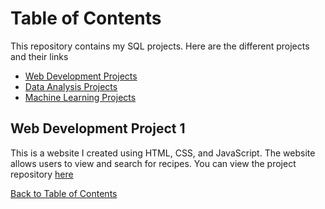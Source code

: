# Table of Contents 

This repository contains my SQL projects. Here are the different projects and their links

- [Web Development Projects](#web-development-projects)
- [Data Analysis Projects](#data-analysis-projects)
- [Machine Learning Projects](#machine-learning-projects)

## Web Development Project 1

This is a website I created using HTML, CSS, and JavaScript. The website allows users to view and search for recipes. You can view the project repository [here](https://github.com/username/project-repo) 

[Back to Table of Contents](#table-of-contents)


